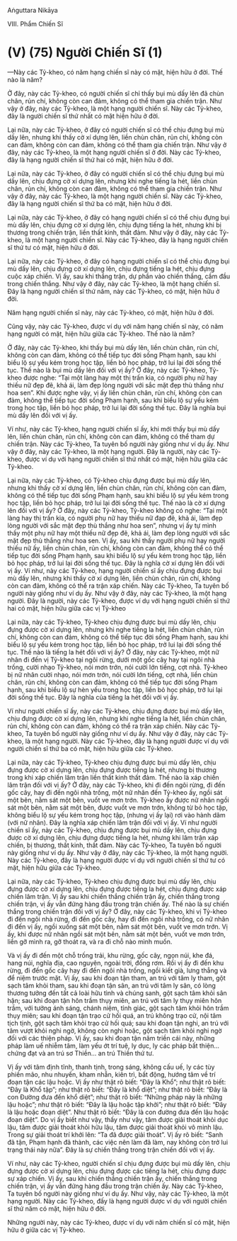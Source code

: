 Aṅguttara Nikāya

VIII. Phẩm Chiến Sĩ

# (V) (75) Người Chiến Sĩ (1)

—Này các Tỷ-kheo, có năm hạng chiến sĩ này có mặt, hiện hữu ở đời. Thế nào là năm?

Ở đây, này các Tỷ-kheo, có người chiến sĩ chỉ thấy bụi mù dấy lên đã chùn chân, rủn chí, không còn can đảm, không có thể tham gia chiến trận. Như vậy ở đây, này các Tỷ-kheo, là một hạng người chiến sĩ. Này các Tỷ-kheo, đây là người chiến sĩ thứ nhất có mặt hiện hữu ở đời.

Lại nữa, này các Tỷ-kheo, ở đây có người chiến sĩ có thể chịu đựng bụi mù dấy lên, nhưng khi thấy cờ xí dựng lên, liền chùn chân, rủn chí, không còn can đảm, không còn can đảm, không có thể tham gia chiến trận. Như vậy ở đây, này các Tỷ-kheo, là một hạng người chiến sĩ ở đời. Này các Tỷ-kheo, đây là hạng người chiến sĩ thứ hai có mặt, hiện hữu ở đời.

Lại nữa, này các Tỷ-kheo, ở đây có người chiến sĩ có thể chịu đựng bụi mù dấy lên, chịu đựng cờ xí dựng lên, nhưng khi nghe tiếng la hét, liền chùn chân, rủn chí, không còn can đảm, không có thể tham gia chiến trận. Như vậy ở đây, này các Tỷ-kheo, là một hạng người chiến sĩ. Này các Tỷ-kheo, đây là hạng người chiến sĩ thứ ba có mặt, hiện hữu ở đời.

Lại nữa, này các Tỷ-kheo, ở đây có hạng người chiến sĩ có thể chịu đựng bụi mù dấy lên, chịu đựng cờ xí dựng lên, chịu đựng tiếng la hét, nhưng khi bị thương trong chiến trận, liền thất kinh, thất đảm. Như vậy ở đây, này các Tỷ-kheo, là một hạng người chiến sĩ. Này các Tỷ-kheo, đây là hạng người chiến sĩ thứ tư có mặt, hiện hữu ở đời.

Lại nữa, này các Tỷ-kheo, ở đây có hạng người chiến sĩ có thể chịu đựng bụi mù dấy lên, chịu đựng cờ xí dựng lên, chịu đựng tiếng la hét, chịu đựng cuộc xáp chiến. Vị ấy, sau khi thắng trận, dự phần vào chiến thắng, cầm đầu trong chiến thắng. Như vậy ở đây, này các Tỷ-kheo, là một hạng chiến sĩ. Ðây là hạng người chiến sĩ thứ năm, này các Tỷ-kheo, có mặt, hiện hữu ở đời.

Năm hạng người chiến sĩ này, này các Tỷ-kheo, có mặt, hiện hữu ở đời.

Cũng vậy, này các Tỷ-kheo, được ví dụ với năm hạng chiến sĩ này, có năm hạng người có mặt, hiện hữu giữa các Tỷ-kheo. Thế nào là năm?

Ở đây, này các Tỷ-kheo, khi thấy bụi mù dấy lên, liền chùn chân, rủn chí, không còn can đảm, không có thể tiếp tục đời sống Phạm hạnh, sau khi biểu lộ sự yếu kém trong học tập, liền bỏ học pháp, trở lui lại đời sống thế tục. Thế nào là bụi mù dấy lên đối với vị ấy? Ở đây, này các Tỷ-kheo, Tỷ-kheo được nghe: “Tại một làng hay một thị trấn kia, có người phụ nữ hay thiếu nữ đẹp đẽ, khả ái, làm đẹp lòng người với sắc mặt đẹp thù thắng như hoa sen”. Khi được nghe vậy, vị ấy liền chùn chân, rủn chí, không còn can đảm, không thể tiếp tục đời sống Phạm hạnh, sau khi biểu lộ sự yếu kém trong học tập, liền bỏ học pháp, trở lui lại đời sống thế tục. Ðây là nghĩa bụi mù dấy lên đối với vị ấy.

Ví như, này các Tỷ-kheo, hạng người chiến sĩ ấy, khi mới thấy bụi mù dấy lên, liền chùn chân, rủn chí, không còn can đảm, không có thể tham dự chiến trận. Này các Tỷ-kheo, Ta tuyên bố người này giống như ví dụ ấy. Như vậy ở đây, này các Tỷ-kheo, là một hạng người. Ðây là người, này các Tỷ-kheo, được ví dụ với hạng người chiến sĩ thứ nhất có mặt, hiện hữu giữa các Tỷ-kheo.

Lại nữa, này các Tỷ-kheo, có Tỷ-kheo chịu đựng được bụi mù dấy lên, nhưng khi thấy cờ xí dựng lên, liền chùn chân, rủn chí, không còn can đảm, không có thể tiếp tục đời sống Phạm hạnh, sau khi biểu lộ sự yếu kém trong học tập, liền bỏ học pháp, trở lui lại đời sống thế tục. Thế nào là cờ xí dựng lên đối với vị ấy? Ở đây, này các Tỷ-kheo, Tỷ-kheo không có nghe: “Tại một làng hay thị trấn kia, có người phụ nữ hay thiếu nữ đạp đẽ, khả ái, làm đẹp lòng người với sắc mặt đẹp thù thắng như hoa sen”, nhưng vị ấy tự mình thấy một phụ nữ hay một thiếu nữ đẹp đẽ, khả ái, làm đẹp lòng người với sắc mặt đẹp thù thắng như hoa sen. Vị ấy, sau khi thấy người phụ nữ hay người thiếu nữ ấy, liền chùn chân, rủn chí, không còn can đảm, không thể có thể tiếp tục đời sống Phạm hạnh, sau khi biểu lộ sự yếu kém trong học tập, liền bỏ học pháp, trở lui lại đời sống thế tục. Ðây là nghĩa cờ xí dựng lên đối với vị ấy. Ví như, này các Tỷ-kheo, hạng người chiến sĩ ấy chịu đựng được bụi mù dấy lên, nhưng khi thấy cờ xí dựng lên, liền chùn chân, rủn chí, không còn can đảm, không có thể ra trận xáp chiến. Này các Tỷ-kheo, Ta tuyên bố người này giống như ví dụ ấy. Như vậy ở đây, này các Tỷ-kheo, là một hạng người. Ðây là người, này các Tỷ-kheo, được ví dụ với hạng người chiến sĩ thứ hai có mặt, hiện hữu giữa các vị Tỷ-kheo

Lại nữa, này các Tỷ-kheo, Tỷ-kheo chịu đựng được bụi mù dấy lên, chịu đựng được cờ xí dựng lên, nhưng khi nghe tiếng la hét, liền chùn chân, rủn chí, không còn can đảm, không có thể tiếp tục đời sống Phạm hạnh, sau khi biểu lộ sự yếu kém trong học tập, liền bỏ học pháp, trở lui lại đời sống thế tục. Thế nào là tiếng la hét đối với vị ấy? Ở đây, này các Tỷ-kheo, một nữ nhân đi đến vị Tỷ-kheo tại ngôi rừng, dưới một gốc cây hay tại ngôi nhà trống, cười nhạo Tỷ-kheo, nói mơn trớn, nói cười lớn tiếng, cợt nhả. Tỷ-kheo bị nữ nhân cười nhạo, nói mơn trớn, nói cười lớn tiếng, cợt nhả, liền chùn chân, rủn chí, không còn can đảm, không có thể tiếp tục đời sống Phạm hạnh, sau khi biểu lộ sự hèn yếu trong học tập, liền bỏ học pháp, trở lui lại đời sống thế tục. Ðây là nghĩa của tiếng la hét đối với vị ấy.

Ví như người chiến sĩ ấy, này các Tỷ-kheo, chịu đựng được bụi mù dấy lên, chịu đựng được cờ xí dựng lên, nhưng khi nghe tiếng la hét, liền chùn chân, rủn chí, không còn can đảm, không có thể ra trận xáp chiến. Này các Tỷ-kheo, Ta tuyên bố người này giống như ví dụ ấy. Như vậy ở đây, này các Tỷ-kheo, là một hạng người. Này các Tỷ-kheo, đây là hạng người được ví dụ với người chiến sĩ thứ ba có mặt, hiện hữu giữa các Tỷ-kheo.

Lại nữa, này các Tỷ-kheo, Tỷ-kheo chịu đựng được bụi mù dấy lên, chịu đựng được cờ xí dựng lên, chịu đựng được tiếng la hét, nhưng bị thương trong khi xáp chiến lâm trận liền thất kinh thất đảm. Thế nào là xáp chiến lâm trận đối với vị ấy? Ở đây, này các Tỷ-kheo, khi đi đến ngôi rừng, đi đến gốc cây, hay đi đến ngôi nhà trống, một nữ nhân đến Tỷ-kheo ấy, ngồi sát một bên, nằm sát một bên, vuốt ve mơn trớn. Tỷ-kheo ấy được nữ nhân ngồi sát một bên, nằm sát một bên, được vuốt ve mơn trớn, không từ bỏ học tập, không biểu lộ sự yếu kém trong học tập, (nhưng vị ấy lại) rơi vào hành dâm (với nữ nhân). Ðây là nghĩa xáp chiến lâm trận đối với vị ấy. Ví như người chiến sĩ ấy, này các Tỷ-kheo, chịu đựng được bụi mù dấy lên, chịu đựng được cờ xí dựng lên, chịu đựng được tiếng la hét, nhưng khi lâm trận xáp chiến, bị thương, thất kinh, thất đảm. Này các Tỷ-kheo, Ta tuyên bố người này giống như ví dụ ấy. Như vậy ở đây, này các Tỷ-kheo, là một hạng người. Này các Tỷ-kheo, đây là hạng người được ví dụ với người chiến sĩ thứ tư có mặt, hiện hữu giữa các Tỷ-kheo.

Lại nữa, này các Tỷ-kheo, Tỷ-kheo chịu đựng được bụi mù dấy lên, chịu đựng được cờ xí dựng lên, chịu đựng được tiếng la hét, chịu đựng được xáp chiến lâm trận. Vị ấy sau khi chiến thắng chiến trận ấy, chiến thắng trong chiến trận, vị ấy vẫn đứng hàng đầu trong trận chiến ấy. Thế nào là sự chiến thắng trong chiến trận đối với vị ấy? Ở đây, này các Tỷ-kheo, khi vị Tỷ-kheo đi đến ngôi nhà rừng, đi đến gốc cây, hay đi đến ngôi nhà trống, có nữ nhân đi đến vị ấy, ngồi xuống sát một bên, nằm sát một bên, vuốt ve mơn trớn. Vị ấy, khi được nữ nhân ngồi sát một bên, nằm sát một bên, vuốt ve mơn trớn, liền gỡ mình ra, gỡ thoát ra, và ra đi chỗ nào mình muốn.

Và vị ấy đi đến một chỗ trống trải, khu rừng, gốc cây, ngọn núi, khe đá, hang núi, nghĩa địa, cao nguyên, ngoài trời, đống rơm. Rồi vị ấy đi đến khu rừng, đi đến gốc cây hay đi đến ngôi nhà trống, ngồi kiết già, lưng thẳng và để niệm trước mặt. Vị ấy, sau khi đoạn tận tham, an trú với tâm ly tham, gột sạch tâm khỏi tham, sau khi đoạn tận sân, an trú với tâm ly sân, có lòng thương tưởng đến tất cả loài hữu tình và chúng sanh, gột sạch tâm khỏi sân hận; sau khi đoạn tận hôn trầm thụy miên, an trú với tâm ly thụy miên hôn trầm, với tưởng ánh sáng, chánh niệm, tỉnh giác, gột sạch tâm khỏi hôn trầm thụy miên; sau khi đoạn tận trạo cử hối quá, an trú không trạo cử, nội tâm tịch tịnh, gột sạch tâm khỏi trạo cử hối quá; sau khi đoạn tận nghi, an trú với tâm vượt khỏi nghi ngờ, không còn nghi hoặc, gột sạch tâm khỏi nghi ngờ đối với các thiện pháp. Vị ấy, sau khi đoạn tận năm triền cái này, những pháp làm uế nhiễm tâm, làm yếu ớt trí tuệ, ly dục, ly các pháp bất thiện... chứng đạt và an trú sơ Thiền... an trú Thiền thứ tư.

Vị ấy với tâm định tĩnh, thanh tịnh, trong sáng, không cấu uế, ly các tùy phiền mão, nhu nhuyến, kham nhẫn, kiên trì, bất động, hướng tâm về trí đoạn tận các lậu hoặc. Vị ấy như thật rõ biết: “Ðây là Khổ”; như thật rõ biết: “Ðây là Khổ tập”; như thật rõ biết: “Ðây là khổ diệt”; như thật rõ biết: “Ðây là con Ðường đưa đến khổ diệt”; như thật rõ biết: “Những pháp này là những lậu hoặc”; như thật rõ biết: “Ðây là lậu hoặc tập khởi”; như thật rõ biết: “Ðây là lậu hoặc đoạn diệt”. Như thật rõ biết: “Ðây là con đường đưa đến lậu hoặc đoạn diệt”. Do vị ấy biết như vậy, thấy như vậy, tâm được giải thoát khỏi dục lậu, tâm được giải thoát khỏi hữu lậu, tâm được giải thoát khỏi vô minh lậu. Trong sự giải thoát trí khởi lên: “Ta đã được giải thoát”. Vị ấy rõ biết: “Sanh đã tận, Phạm hạnh đã thành, các việc nên làm đã làm, nay không còn trở lui trạng thái này nữa”. Ðây là sự chiến thắng trong trận chiến đối với vị ấy.

Ví như, này các Tỷ-kheo, người chiến sĩ chịu đựng được bụi mù dấy lên, chịu đựng được cờ xí dựng lên, chịu đựng được các tiếng la hét, chịu đựng được sự xáp chiến. Vị ấy, sau khi chiến thắng chiến trận ấy, chiến thắng trong chiến trận, vị ấy vẫn đứng hàng đầu trong trận chiến ấy. Này các Tỷ-kheo, Ta tuyên bố người này giống như ví dụ ấy. Như vậy, này các Tỷ-kheo, là một hạng người. Này các Tỷ-kheo, đấy là hạng người được ví dụ với người chiến sĩ thứ năm có mặt, hiện hữu ở đời.

Những người này, này các Tỷ-kheo, được ví dụ với năm chiến sĩ có mặt, hiện hữu ở giữa các vị Tỷ-kheo.

